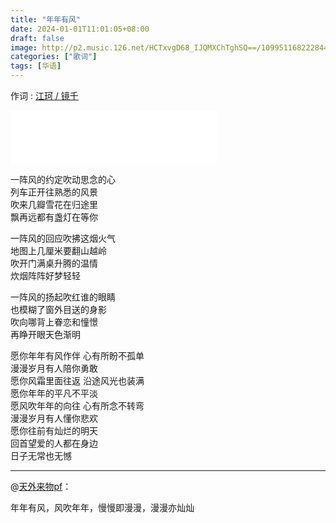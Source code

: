 ```yaml
---
title: "年年有风"
date: 2024-01-01T11:01:05+08:00
draft: false
image: http://p2.music.126.net/HCTxvgD68_IJQMXChTghSQ==/109951168222844546.jpg
categories: ["歌词"]
tags: [华语]
---
```


作词 : [江珂 / 镜千](https://music.163.com/#/song?id=2013118134&userid=29382116)
<!--more-->
<iframe frameborder="no" border="0" marginwidth="0" marginheight="0" width=330 height=86 src="//music.163.com/outchain/player?type=2&id=2013118134&auto=1&height=66"></iframe>

一阵风的约定吹动思念的心  
列车正开往熟悉的风景  
吹来几瓣雪花在归途里  
飘再远都有盏灯在等你  

一阵风的回应吹拂这烟火气  
地图上几厘米要翻山越岭  
吹开门满桌升腾的温情  
炊烟阵阵好梦轻轻  

一阵风的扬起吹红谁的眼睛  
也模糊了窗外目送的身影  
吹向哪背上眷恋和憧憬  
再睁开眼天色渐明  

愿你年年有风作伴 心有所盼不孤单  
漫漫岁月有人陪你勇敢  
愿你风霜里面往返 沿途风光也装满  
愿你年年的平凡不平淡  
愿风吹年年的向往 心有所念不转弯  
漫漫岁月有人懂你悲欢  
愿你往前有灿烂的明天  
回首望爱的人都在身边  
日子无常也无憾

---

@[天外来物pf](https://music.163.com/user/home?id=1401371849)：

年年有风，风吹年年，慢慢即漫漫，漫漫亦灿灿